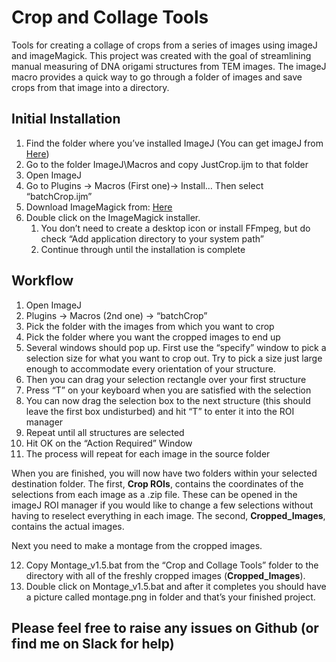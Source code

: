 # Crop and Collage Tools
 Tools for creating a collage of crops from a series of images using imageJ and imageMagick. This project was created with the goal of streamlining
 manual measuring of DNA origami structures from TEM images. The imageJ macro provides a quick way to go through a folder of images and save crops
 from that image into a directory. 
## Initial Installation

1. Find the folder where you’ve installed ImageJ (You can get imageJ from [Here](https://imagej.nih.gov/ij/download.html))
2. Go to the folder ImageJ\Macros and copy JustCrop.ijm to that folder
3. Open ImageJ
4. Go to Plugins → Macros (First one)→ Install…	Then select “batchCrop.ijm”
5. Download ImageMagick from: [Here](https://imagemagick.org/script/download.php#windows) 
6. Double click on the ImageMagick installer.
	1. You don’t need to create a desktop icon or install FFmpeg, but do check “Add application directory to your system path”
	2. Continue through until the installation is complete


## Workflow
       
1. Open ImageJ
2. Plugins → Macros (2nd one) → “batchCrop”
3. Pick the folder with the images from which you want to crop
4. Pick the folder where you want the cropped images to end up
5. Several windows should pop up. First use the “specify” window to pick a selection size for what you want to crop out. Try to pick a size just large enough to accommodate every orientation of your structure.
6. Then you can drag your selection rectangle over your first structure 
7. Press “T” on your keyboard when you are satisfied with the selection
8. You can now drag the selection box to the next structure (this should leave the first box undisturbed) and hit “T” to enter it into the ROI manager
9. Repeat until all structures are selected
10. Hit OK on the “Action Required” Window
11. The process will repeat for each image in the source folder

When you are finished, you will now have two folders within your selected destination folder. The first, **Crop ROIs**, contains the coordinates of the 
selections from each image as a .zip file. These can be opened in the imageJ ROI manager if you would like to change a few selections without having
to reselect everything in each image. The second, **Cropped_Images**, contains the actual images.

Next you need to make a montage from the cropped images.

12. Copy Montage_v1.5.bat from the “Crop and Collage Tools” folder to the directory with all of the freshly cropped images (**Cropped_Images**). 
13. Double click on Montage_v1.5.bat and after it completes you should have a picture called montage.png in folder and that’s your finished project.

## Please feel free to raise any issues on Github (or find me on Slack for help)